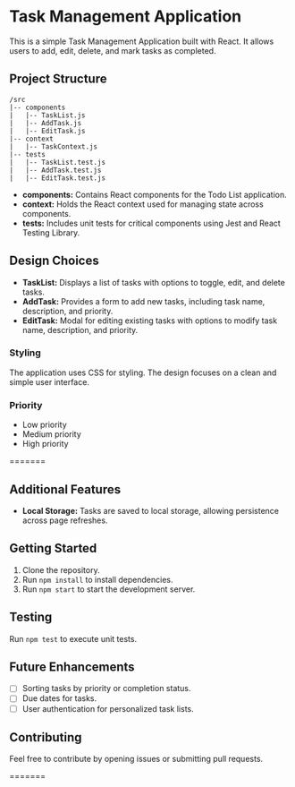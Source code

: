 
# Task Management Application

This is a simple Task Management Application built with React. It allows users to add, edit, delete, and mark tasks as completed.

## Project Structure

```plaintext
/src
|-- components
|   |-- TaskList.js
|   |-- AddTask.js
|   |-- EditTask.js
|-- context
|   |-- TaskContext.js
|-- tests
|   |-- TaskList.test.js
|   |-- AddTask.test.js
|   |-- EditTask.test.js
```

- **components:** Contains React components for the Todo List application.
- **context:** Holds the React context used for managing state across components.
- **tests:** Includes unit tests for critical components using Jest and React Testing Library.

## Design Choices

- **TaskList:** Displays a list of tasks with options to toggle, edit, and delete tasks.
- **AddTask:** Provides a form to add new tasks, including task name, description, and priority.
- **EditTask:** Modal for editing existing tasks with options to modify task name, description, and priority.

### Styling

The application uses CSS for styling. The design focuses on a clean and simple user interface.


### Priority

- Low priority
- Medium priority
- High priority

=======


## Additional Features

- **Local Storage:** Tasks are saved to local storage, allowing persistence across page refreshes.

## Getting Started

1. Clone the repository.
2. Run `npm install` to install dependencies.
3. Run `npm start` to start the development server.

## Testing

Run `npm test` to execute unit tests.

## Future Enhancements

- [ ] Sorting tasks by priority or completion status.
- [ ] Due dates for tasks.
- [ ] User authentication for personalized task lists.

## Contributing

Feel free to contribute by opening issues or submitting pull requests.

=======


```


